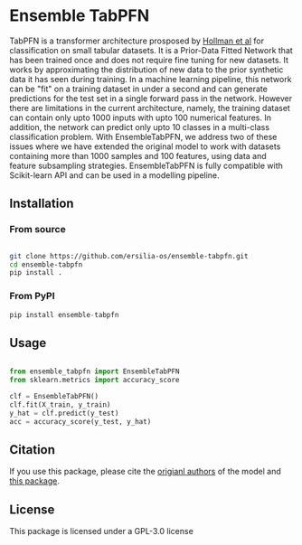# Ensemble TabPFN

TabPFN is a transformer architecture prosposed by [Hollman et al](https://github.com/automl/TabPFN) for classification on small tabular datasets. It is a Prior-Data Fitted Network that has been trained once and does not require fine tuning for new datasets. It works by approximating the distribution of new data to the prior synthetic data it has seen during training. In a machine learning pipeline, this network can be "fit" on a training dataset in under a second and can generate predictions for the test set in a single forward pass in the network. However there are limitations in the current architecture, namely, the training dataset can contain only upto 1000 inputs with upto 100 numerical features. In addition, the network can predict only upto 10 classes in a multi-class classification problem. With EnsembleTabPFN, we address two of these issues where we have extended the original model to work with datasets containing more than 1000 samples and 100 features, using data and feature subsampling strategies.
EnsembleTabPFN is fully compatible with Scikit-learn API and can be used in a modelling pipeline.


## Installation

### From source

```bash

git clone https://github.com/ersilia-os/ensemble-tabpfn.git
cd ensemble-tabpfn
pip install .
```

### From PyPI

```python
pip install ensemble-tabpfn
```

## Usage

```python

from ensemble_tabpfn import EnsembleTabPFN
from sklearn.metrics import accuracy_score

clf = EnsembleTabPFN()
clf.fit(X_train, y_train)
y_hat = clf.predict(y_test)
acc = accuracy_score(y_test, y_hat)
```

## Citation

If you use this package, please cite the [origianl authors](https://arxiv.org/abs/2207.01848) of the model and [this package](https://github.com/ersilia-os/ensemble-tabpfn/blob/master/CITATION.cff).

## License

This package is licensed under a GPL-3.0 license
